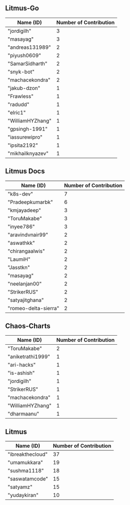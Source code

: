 ## Litmus-Go

|   Name (ID)  | Number of Contribution |
|--------------|------------------------|
| "jordigilh" | 3 | 
| "masayag" | 3 | 
| "andreas131989" | 2 | 
| "piyush0609" | 2 | 
| "SamarSidharth" | 2 | 
| "snyk-bot" | 2 | 
| "machacekondra" | 2 | 
| "jakub-dzon" | 1 | 
| "Frawless" | 1 | 
| "radudd" | 1 | 
| "elric1" | 1 | 
| "WilliamHYZhang" | 1 | 
| "gpsingh-1991" | 1 | 
| "iassurewipro" | 1 | 
| "ipsita2192" | 1 | 
| "mikhailknyazev" | 1 |

## Litmus Docs

|   Name (ID)  | Number of Contribution |
|--------------|------------------------|
| "k8s-dev" | 7 | 
| "Pradeepkumarbk" | 6 | 
| "kmjayadeep" | 3 | 
| "ToruMakabe" | 3 | 
| "inyee786" | 3 | 
| "aravindvnair99" | 2 | 
| "aswathkk" | 2 | 
| "chirangaalwis" | 2 | 
| "LaumiH" | 2 | 
| "Jasstkn" | 2 | 
| "masayag" | 2 | 
| "neelanjan00" | 2 | 
| "StrikerRUS" | 2 | 
| "satyajitghana" | 2 | 
| "romeo-delta-sierra" | 2 | 

## Chaos-Charts

|   Name (ID)  | Number of Contribution |
|--------------|------------------------
| "ToruMakabe" | 2 | 
| "aniketrathi1999" | 1 | 
| "ari-hacks" | 1 | 
| "is-ashish" | 1 | 
| "jordigilh" | 1 | 
| "StrikerRUS" | 1 | 
| "machacekondra" | 1 | 
| "WilliamHYZhang" | 1 | 
| "dharmaanu" | 1 | 

## Litmus

|   Name (ID)  | Number of Contribution |
|--------------|------------------------|
| "ibreakthecloud" | 37 | 
| "umamukkara" | 19 | 
| "sushma1118" | 18 | 
| "saswatamcode" | 15 | 
| "satyamz" | 15 | 
| "yudaykiran" | 10 |

